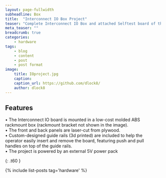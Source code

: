 ```yaml
---
layout: page-fullwidth
subheadline: Box
title:  "Interconnect IO Box Project"
teaser: "Complete Interconnect IO Box and attached Selftest board of the First TestStation"
meta_teaser: ""
breadcrumb: true
categories:
    - hardware
tags:
    - blog
    - content
    - post
    - post format
image:
    title: IOproject.jpg
    caption: 
    caption_url: https://github.com/dlock8/
    author: dlock8
---
```

## Features

•	 The Interconnect IO board is mounted in a low-cost molded ABS rackmount box (rackmount bracket not shown in the image). <br>
•	 The front and back panels are laser-cut from plywood. <br>
•	 Custom-designed guide rails (3d printed) are included to help the operator easily insert and remove the board, featuring push and pull handles on top of the guide rails. <br>
•	The project is powered by an external 5V power pack <br>




{: .t60 }

{% include list-posts tag='hardware' %}
